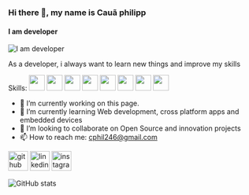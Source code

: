 ### Hi there 👋, my name is Cauã philipp
#### I am developer
![I am developer](https://i.pinimg.com/originals/e4/26/70/e426702edf874b181aced1e2fa5c6cde.gif)

As a developer, i always want to learn new things and improve my skills

Skills: <img height="32" width="32" src="https://cdn.jsdelivr.net/npm/simple-icons@v6/icons/python.svg" /> <img height="32" width="32" src="https://cdn.jsdelivr.net/npm/simple-icons@v6/icons/django.svg" /> <img height="32" width="32" src="https://cdn.jsdelivr.net/npm/simple-icons@v6/icons/flask.svg" />  <img height="32" width="32" src="https://cdn.jsdelivr.net/npm/simple-icons@v6/icons/typescript.svg" /> <img height="32" width="32" src="https://cdn.jsdelivr.net/npm/simple-icons@v6/icons/c.svg" /> <img height="32" width="32" src="https://cdn.jsdelivr.net/npm/simple-icons@v6/icons/docker.svg" /> <img height="32" width="32" src="https://cdn.jsdelivr.net/npm/simple-icons@v6/icons/neovim.svg" /> <img height="32" width="32" src="https://cdn.jsdelivr.net/npm/simple-icons@v6/icons/archlinux.svg" />

- 🔭 I’m currently working on this page. 
- 🌱 I’m currently learning Web development, cross platform apps and embedded devices 
- 👯 I’m looking to collaborate on Open Source and innovation projects 
- 📫 How to reach me: cphil246@gmail.com 


[<img src='https://cdn.jsdelivr.net/npm/simple-icons@3.0.1/icons/github.svg' alt='github' height='40'>](https://github.com/manophil)  [<img src='https://cdn.jsdelivr.net/npm/simple-icons@3.0.1/icons/linkedin.svg' alt='linkedin' height='40'>](https://www.linkedin.com/in/cauã-philipp-2a6223222/)  [<img src='https://cdn.jsdelivr.net/npm/simple-icons@3.0.1/icons/instagram.svg' alt='instagram' height='40'>](https://www.instagram.com/_mano_phil_/)  

![GitHub stats](https://github-readme-stats.vercel.app/api?username=manophil&show_icons=true)  

